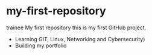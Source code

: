 # my-first-repository
trainee
My first repository
this is my first GitHub project.
- Learning GIT, Linux, Networking and Cybersecurity)
- Building my portfolio
